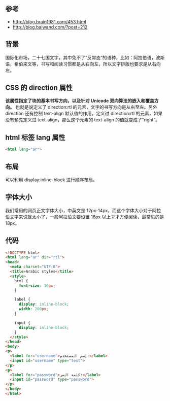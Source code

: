 ## 参考
- http://blog.brain1981.com/453.html
- http://blog.baiwand.com/?post=212

## 背景
国际化市场，二十七国文字，其中免不了“反常态”的语种，比如：阿拉伯语，波斯语，希伯来文等，书写和阅读习惯都是从右向左，所以文字排版也要求是从右向左。

## CSS 的 direction 属性
**该属性指定了块的基本书写方向，以及针对 Unicode 双向算法的嵌入和覆盖方向。**
也就是说定义了 direction:rtl 的元素，文字的书写方向是从右至左。另外 direction 还有控制 text-align 默认值的作用，定义过 direction:rtl 的元素，如果没有预先定义过 text-align，那么这个元素的 text-align 的值就变成了“right”。

## html 标签 lang 属性
```html
<html lang="ar">
```

## 布局
可以利用 display:inline-block 进行顺序布局。

## 字体大小
我们常用的网页正文字体大小，中英文是 12px-14px，而这个字体大小对于阿拉伯文字来说就太小了，一般阿拉伯文要设置 16px 以上才才方便阅读，最常见的是 18px。

## 代码
```html
<!DOCTYPE html>
<html lang="ar" dir="rtl">
<head>
  <meta charset="UTF-8">
  <title>Arabic styles</title>
  <style>
    html {
      font-size: 16px;
    }

    label {
      display: inline-block;
      width: 200px;
    }

    input {
      display: inline-block;
    }
  </style>
</head>
<body>
<p>
  <label for="username">إسم المستخدم:</label>
  <input id="username" type="text">
</p>
<p>
  <label for="password">كلمة السر:</label>
  <input id="password" type="password">
</p>
</body>
</html>
```
